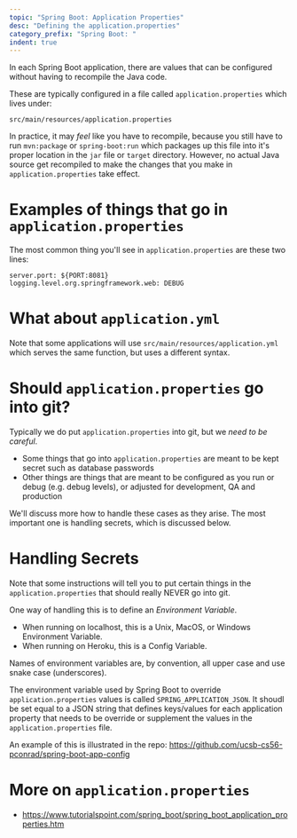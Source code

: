 ```yaml
---
topic: "Spring Boot: Application Properties"
desc: "Defining the application.properties"
category_prefix: "Spring Boot: "
indent: true
---
```


In each Spring Boot application, there are values that can be configured without having to recompile the Java code. 

These are typically configured in a file called `application.properties` which lives under:

```
src/main/resources/application.properties
```

In practice, it may *feel* like you have to recompile,
because you still have to run `mvn:package` or `spring-boot:run` which packages up this file into it's proper location
in the `jar` file or `target` directory. However, no actual Java source get recompiled to make the changes that you make
in `application.properties` take effect.

# Examples of things that go in `application.properties`

The most common thing you'll see in `application.properties` are these two lines:

```
server.port: ${PORT:8081}
logging.level.org.springframework.web: DEBUG
```

# What about `application.yml`

Note that some applications will use `src/main/resources/application.yml` which serves the same function, but uses
a different syntax.

# Should `application.properties` go into git?

Typically we do put `application.properties` into git, but we *need to be careful*.   
* Some things that go into `application.properties` are meant to be kept secret such as database passwords
* Other things are things that are meant to be configured as you run or debug (e.g. debug levels), or adjusted for development, QA and production

We'll discuss more how to handle these cases as they arise.  The most important one is handling secrets, which is discussed below.

# Handling Secrets

Note that some instructions will tell you to put certain things in the `application.properties` that should really NEVER go into git.

One way of handling this is to define an *Environment Variable*.   

* When running on localhost, this is a Unix, MacOS, or Windows Environment Variable.
* When running on Heroku, this is a Config Variable.

Names of environment variables are, by convention, all upper case and use snake case (underscores).  

The environment variable used 
by Spring Boot to override `application.properties` values is called `SPRING_APPLICATION_JSON`.  It shoudl be set equal to a JSON string that defines keys/values for each application property that needs to be override or supplement the values in the `application.properties` file.

An example of this is illustrated in the repo: <https://github.com/ucsb-cs56-pconrad/spring-boot-app-config>

# More on `application.properties`

* <https://www.tutorialspoint.com/spring_boot/spring_boot_application_properties.htm>
